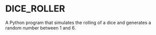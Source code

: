 # DICE_ROLLER
A Python program that simulates the rolling of a dice and generates a random number between 1 and 6.
